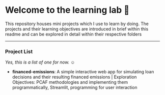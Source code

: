 # Welcome to the learning lab :test_tube:
This repository houses mini projects which I use to learn by doing. The projects and their learning objectives are introduced in brief within this readme and can be explored in detail within their respective folders 

--- 
### Project List
*Yes, this is a list of one for now. :relaxed:*
* **financed-emissions**: A simple interactive web app for simulating loan decisions and their resulting financed emissions | Exploration Objectives: PCAF methodologies and implementing them programmatically, Streamlit, programming for user interaction

